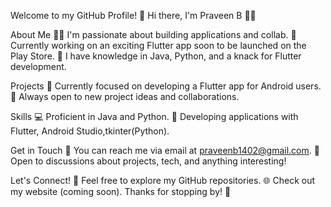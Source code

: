 Welcome to my GitHub Profile! 👋
Hi there, I'm Praveen B 👨‍💻

About Me
👨‍💼 I'm passionate about building applications and collab.
🚀 Currently working on an exciting Flutter app soon to be launched on the Play Store.
🌱 I have knowledge in Java, Python, and a knack for Flutter development.

Projects
📱 Currently focused on developing a Flutter app for Android users.
🚧 Always open to new project ideas and collaborations.

Skills
💻 Proficient in Java and Python.
📱 Developing applications with Flutter, Android Studio,tkinter(Python).

Get in Touch
📧 You can reach me via email at praveenb1402@gmail.com.
💬 Open to discussions about projects, tech, and anything interesting!

Let's Connect!
👥 Feel free to explore my GitHub repositories.
🌐 Check out my website (coming soon).
Thanks for stopping by! 🚀

<!---
Praveenb1402/Praveenb1402 is a ✨ special ✨ repository because its `README.md` (this file) appears on your GitHub profile.
You can click the Preview link to take a look at your changes.
--->
